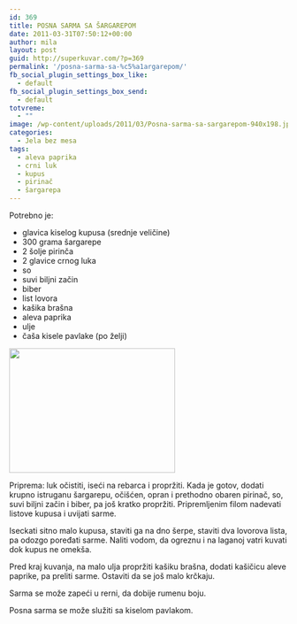 ```yaml
---
id: 369
title: POSNA SARMA SA ŠARGAREPOM
date: 2011-03-31T07:50:12+00:00
author: mila
layout: post
guid: http://superkuvar.com/?p=369
permalink: '/posna-sarma-sa-%c5%a1argarepom/'
fb_social_plugin_settings_box_like:
  - default
fb_social_plugin_settings_box_send:
  - default
totvreme:
  - ""
image: /wp-content/uploads/2011/03/Posna-sarma-sa-sargarepom-940x198.jpg
categories:
  - Jela bez mesa
tags:
  - aleva paprika
  - crni luk
  - kupus
  - pirinač
  - šargarepa
---
```

Potrebno je:

  * glavica kiselog kupusa (srednje veličine)
  * 300 grama šargarepe
  * 2 šolje pirinča
  * 2 glavice crnog luka
  * so
  * suvi biljni začin
  * biber
  * list lovora
  * kašika brašna
  * aleva paprika
  * ulje
  * čaša kisele pavlake (po želji)

<img class="alignnone size-medium wp-image-4795" title="Posna sarma sa sargarepom" src="//superkuvar.com/wp-content/uploads/2011/03/Posna-sarma-sa-sargarepom-300x225.jpg" alt="" width="300" height="225" /> 

Priprema: luk očistiti, iseći na rebarca i propržiti. Kada je gotov, dodati krupno istruganu šargarepu, očišćen, opran i prethodno obaren pirinač, so, suvi biljni začin i biber, pa još kratko propržiti. Pripremljenim filom nadevati listove kupusa i uvijati sarme.

Iseckati sitno malo kupusa, staviti ga na dno šerpe, staviti dva lovorova lista, pa odozgo poređati sarme. Naliti vodom, da ogreznu i na laganoj vatri kuvati dok kupus ne omekša.

Pred kraj kuvanja, na malo ulja propržiti kašiku brašna, dodati kašičicu aleve paprike, pa preliti sarme. Ostaviti da se još malo krčkaju.

Sarma se može zapeći u rerni, da dobije rumenu boju.

Posna sarma se može služiti sa kiselom pavlakom.